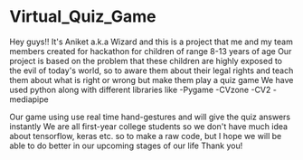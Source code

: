# Virtual_Quiz_Game

Hey guys!! It's Aniket a.k.a Wizard 
and this is a project that me and my team members created for hackathon for children of range 8-13 years of age
Our project is based on the problem that these children are highly exposed to the evil of today's world, so to aware them about their legal rights and teach them about what is right or wrong but make them play a quiz game
We have used python along with different libraries like
-Pygame
-CVzone
-CV2
-mediapipe

Our game using use real time hand-gestures and will give the quiz answers instantly
We are all first-year college students so we don't have much idea about tensorflow, keras etc. so to make a raw code, but I hope we will be able to do better in our upcoming stages of our life
Thank you!
